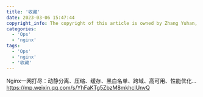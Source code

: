 ```yaml
---
title: '收藏'
date: 2023-03-06 15:47:44
copyright_info: The copyright of this article is owned by Zhang Yuhan, and it follows the CC BY-NC-SA 4.0 agreement. For reprinting, please attach the original source link and this statement
categories: 
  - 'Ops'
  - 'nginx'
tags: 
  - 'Ops'
  - 'nginx'
  - '收藏'
---
```

Nginx一网打尽：动静分离、压缩、缓存、黑白名单、跨域、高可用、性能优化...
https://mp.weixin.qq.com/s/YhFaKTg5ZbzM8mkhclUnvQ
